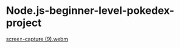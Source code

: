 # Node.js-beginner-level-pokedex-project

[screen-capture (9).webm](https://user-images.githubusercontent.com/101650106/181879923-85887eeb-e891-4bc9-b0ef-78344c197cd1.webm)
